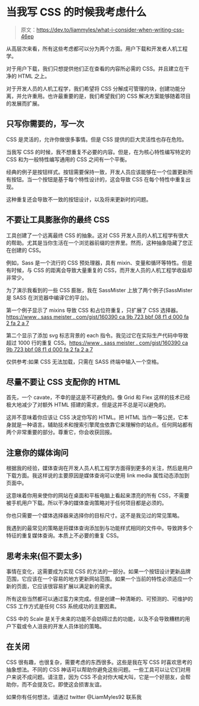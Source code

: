 # 当我写 CSS 的时候我考虑什么

> 原文：<https://dev.to/liammyles/what-i-consider-when-writing-css-46ep>

从高层次来看，所有这些考虑都可以分为两个方面。用户下载和开发者人机工程学。

对于用户下载，我们只想提供他们正在查看的内容所必需的 CSS。并且建立在干净的 HTML 之上。

对于开发人员的人机工程学，我们希望将 CSS 分解成可管理的块，创建功能分离，并允许重用。也许最重要的是，我们希望我们的 CSS 解决方案能够随着项目的发展而扩展。

## 只写你需要的，写一次

CSS 是灵活的，允许你做很多事情。但是 CSS 提供的巨大灵活性也存在危险。

当我写 CSS 的时候，我不想重复不必要的内容。但是，在为核心特性编写特定的 CSS 和为一般特性编写通用的 CSS 之间有一个平衡。

经典的例子是按钮样式。按钮需要保持一致，开发人员应该能够在一个位置更新所有按钮。当一个按钮是基于每个特性设计的，这会导致 CSS 在每个特性中重复出现。

这种重复还会导致不一致的按钮设计，以及将来更新时的问题。

## 不要让工具膨胀你的最终 CSS

工具创建了一个远离最终 CSS 的抽象。这对 CSS 开发人员的人机工程学有很大的帮助。尤其是当你生活在一个浏览器前缀的世界里。然而，这种抽象隐藏了您正在创建的 CSS。

例如，Sass 是一个流行的 CSS 预处理器，具有 mixin、变量和循环等特性。但是有时候，与 CSS 的距离会导致大量重复的 CSS，而开发人员的人机工程学收益却非常少。

为了演示我看到的一些 CSS 膨胀，我在 SassMister 上放了两个例子(SassMister 是 SASS 在浏览器中编译它的平台)。

第一个例子显示了 mixins 导致 CSS 和占位符重复，只扩展了 CSS 选择器。[https://www . sass meister . com/gist/160390 ca 9b 723 bbf 08 f1 d 000 fa 2 fa 2 a 7](https://www.sassmeister.com/gist/363ce20038ed5c3e4adc7ae12229a390)

第二个显示了添加 svg 标志背景的 each 指令。我见过它在实际生产代码中导致超过 1000 行的重复 CSS。[https://www . sass meister . com/gist/160390 ca 9b 723 bbf 08 f1 d 000 fa 2 fa 2 a 7](https://www.sassmeister.com/gist/160390ca9b723bbf08f1d000fa2fa2a7)

仅供参考:如果 CSS 无法加载，只需在 SASS 终端中输入一个空格。

## 尽量不要让 CSS 支配你的 HTML

首先，一个 cavate，不幸的是这是不可避免的。像 Grid 和 Flex 这样的技术已经极大地减少了对额外 HTML 搭建的需求，但是这并不总是可以避免的。

这并不意味着你应该让 CSS 决定你写的 HTML。把 HTML 当作一等公民，它本身就是一种语言。辅助技术和搜索引擎爬虫依靠它来理解你的站点。任何网站都有两个非常重要的部分。尊重它，你会收获回报。

## 注意你的媒体询问

根据我的经验，媒体查询在开发人员人机工程学方面得到更多的关注，然后是用户下载方面。我这样说的主要原因是媒体查询可以使用 link media 属性动态添加到页面中。

这意味着你用来使你的网站在桌面和平板电脑上看起来漂亮的所有 CSS，不需要被手机用户下载。所以干净的媒体查询策略对于任何项目都是必须的。

你也只需要一个媒体选择器来选择你的目标尺寸。这不是我见过的常见策略。

我遇到的最常见的策略是将媒体查询添加到与功能样式相同的文件中。导致跨多个特征的重复媒体查询。本质上不必要的重复 CSS。

## 思考未来(但不要太多)

事情在变化，这需要成为实现 CSS 的方法的一部分。如果一个按钮设计更新品牌范围，它应该在一个容易的地方更新网站范围。如果一个当前的特性必须适应一个新的页面，它应该很容易扩展以满足新的需求。

所有这些当然都可以通过蛮力来完成。但是创建一种清晰的、可预测的、可维护的 CSS 工作方式是任何 CSS 系统成功的主要因素。

CSS 中的 Scale 是关于未来的功能不会妨碍过去的功能，以及不会导致糟糕的用户下载或令人沮丧的开发人员体验的策略。

## 在关闭

CSS 很有趣，也很复杂，需要考虑的东西很多。这些是我在写 CSS 时喜欢思考的抽象想法。不同的 CSS 神话可以帮助你避免这些问题。一些工具可以让它们对用户来说不成问题。请注意，因为 CSS 不会对你大喊大叫，它是一个好朋友，会帮助你，而不会提及它。即使这会损害友谊。

如果你有任何想法，请通过 twitter @LiamMyles92 联系我